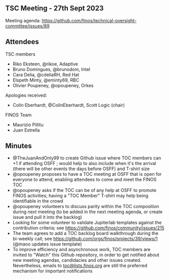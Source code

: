 ## TSC Meeting - 27th Sept 2023

Meeting agenda: https://github.com/finos/technical-oversight-committee/issues/89

## Attendees

TSC members
 - Riko Eksteen, @rikoe, Adaptive
 - Bruno Domingues, @brunodom, Intel
 - Cara Delia, @cdeliaRH, Red Hat
 - Elspeth Minty, @eminty69, RBC
 - Olivier Poupeney, @opoupeney, Orkes

Apologies received:
 - Colin Eberhardt, @ColinEberhardt, Scott Logic (chair)

FINOS Team
 - Maurizio Pillitu
 - Juan Estrella

## Minutes

- @TheJuanAndOnly99 to create Github issue where TOC members can +1 if attending OSFF ; would help to also include when it's the arrival (there will be other events the days before OSFF) and T-shirt size
- @opoupeney proposes to have a TOC meeting at OSFF that is open for everyone to attend, enabling attendees to come and meet the FINOS TOC
- @opoupeney asks if the TOC can be of any help at OSFF to promote FINOS activities; having a "TOC Member" T-shirt may help being identifiable in the crowd
- @opoupeney volunteers to discuss parity within the TOC composition during next meeting (to be added in the next meeting agenda, or create issue and pull it into the backlog)
- Looking for some volunteer to validate Jupiterlab templates against the contribution criteria; see https://github.com/finos/community/issues/215
- The team agrees to add a TOC backlog board walkthrough during the bi-weekly call; see https://github.com/orgs/finos/projects/39/views/1 (@maoo updates issue template)
- To improve efficiency and asynchronous work, TOC members are invited to "Watch" this Github repository, in order to get notified about new meeting agendas, candidacies and other issues created. Nevertheless, emails to toc@lists.finos.org are still the preferred mechanism for important notifications